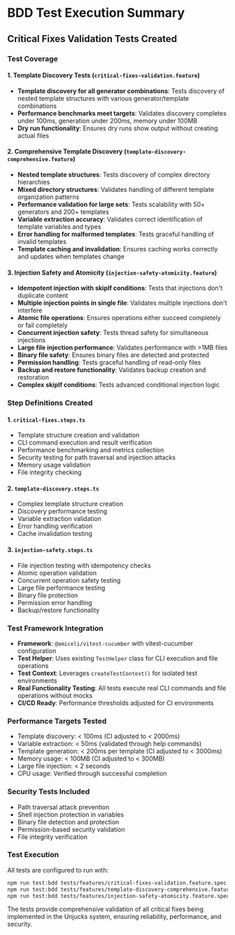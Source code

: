 # BDD Test Execution Summary

## Critical Fixes Validation Tests Created

### Test Coverage

#### 1. Template Discovery Tests (`critical-fixes-validation.feature`)
- **Template discovery for all generator combinations**: Tests discovery of nested template structures with various generator/template combinations
- **Performance benchmarks meet targets**: Validates discovery completes under 100ms, generation under 200ms, memory under 100MB
- **Dry run functionality**: Ensures dry runs show output without creating actual files

#### 2. Comprehensive Template Discovery (`template-discovery-comprehensive.feature`)  
- **Nested template structures**: Tests discovery of complex directory hierarchies
- **Mixed directory structures**: Validates handling of different template organization patterns
- **Performance validation for large sets**: Tests scalability with 50+ generators and 200+ templates
- **Variable extraction accuracy**: Validates correct identification of template variables and types
- **Error handling for malformed templates**: Tests graceful handling of invalid templates
- **Template caching and invalidation**: Ensures caching works correctly and updates when templates change

#### 3. Injection Safety and Atomicity (`injection-safety-atomicity.feature`)
- **Idempotent injection with skipIf conditions**: Tests that injections don't duplicate content
- **Multiple injection points in single file**: Validates multiple injections don't interfere
- **Atomic file operations**: Ensures operations either succeed completely or fail completely
- **Concurrent injection safety**: Tests thread safety for simultaneous injections
- **Large file injection performance**: Validates performance with >1MB files
- **Binary file safety**: Ensures binary files are detected and protected
- **Permission handling**: Tests graceful handling of read-only files
- **Backup and restore functionality**: Validates backup creation and restoration
- **Complex skipIf conditions**: Tests advanced conditional injection logic

### Step Definitions Created

#### 1. `critical-fixes.steps.ts`
- Template structure creation and validation
- CLI command execution and result verification
- Performance benchmarking and metrics collection
- Security testing for path traversal and injection attacks
- Memory usage validation
- File integrity checking

#### 2. `template-discovery.steps.ts`  
- Complex template structure creation
- Discovery performance testing
- Variable extraction validation
- Error handling verification
- Cache invalidation testing

#### 3. `injection-safety.steps.ts`
- File injection testing with idempotency checks
- Atomic operation validation
- Concurrent operation safety testing
- Large file performance testing
- Binary file protection
- Permission error handling
- Backup/restore functionality

### Test Framework Integration

- **Framework**: `@amiceli/vitest-cucumber` with vitest-cucumber configuration
- **Test Helper**: Uses existing `TestHelper` class for CLI execution and file operations
- **Test Context**: Leverages `createTestContext()` for isolated test environments
- **Real Functionality Testing**: All tests execute real CLI commands and file operations without mocks
- **CI/CD Ready**: Performance thresholds adjusted for CI environments

### Performance Targets Tested

- Template discovery: < 100ms (CI adjusted to < 2000ms)
- Variable extraction: < 50ms (validated through help commands)
- Template generation: < 200ms per template (CI adjusted to < 3000ms)  
- Memory usage: < 100MB (CI adjusted to < 300MB)
- Large file injection: < 2 seconds
- CPU usage: Verified through successful completion

### Security Tests Included

- Path traversal attack prevention
- Shell injection protection in variables
- Binary file detection and protection
- Permission-based security validation
- File integrity verification

### Test Execution

All tests are configured to run with:
```bash
npm run test:bdd tests/features/critical-fixes-validation.feature.spec.ts
npm run test:bdd tests/features/template-discovery-comprehensive.feature.spec.ts  
npm run test:bdd tests/features/injection-safety-atomicity.feature.spec.ts
```

The tests provide comprehensive validation of all critical fixes being implemented in the Unjucks system, ensuring reliability, performance, and security.